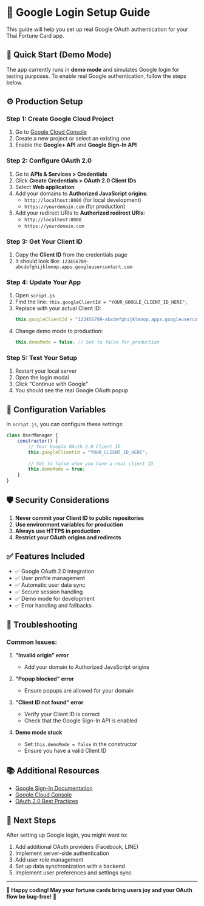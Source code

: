 # 🔐 Google Login Setup Guide

This guide will help you set up real Google OAuth authentication for your Thai Fortune Card app.

## 🚀 Quick Start (Demo Mode)

The app currently runs in **demo mode** and simulates Google login for testing purposes. To enable real Google authentication, follow the steps below.

## ⚙️ Production Setup

### Step 1: Create Google Cloud Project

1. Go to [Google Cloud Console](https://console.cloud.google.com/)
2. Create a new project or select an existing one
3. Enable the **Google+ API** and **Google Sign-In API**

### Step 2: Configure OAuth 2.0

1. Go to **APIs & Services > Credentials**
2. Click **Create Credentials > OAuth 2.0 Client IDs**
3. Select **Web application**
4. Add your domains to **Authorized JavaScript origins**:
   - `http://localhost:8000` (for local development)
   - `https://yourdomain.com` (for production)
5. Add your redirect URIs to **Authorized redirect URIs**:
   - `http://localhost:8000`
   - `https://yourdomain.com`

### Step 3: Get Your Client ID

1. Copy the **Client ID** from the credentials page
2. It should look like: `123456789-abcdefghijklmnop.apps.googleusercontent.com`

### Step 4: Update Your App

1. Open `script.js`
2. Find the line: `this.googleClientId = "YOUR_GOOGLE_CLIENT_ID_HERE";`
3. Replace with your actual Client ID:
   ```javascript
   this.googleClientId = "123456789-abcdefghijklmnop.apps.googleusercontent.com";
   ```
4. Change demo mode to production:
   ```javascript
   this.demoMode = false; // Set to false for production
   ```

### Step 5: Test Your Setup

1. Restart your local server
2. Open the login modal
3. Click "Continue with Google"
4. You should see the real Google OAuth popup

## 🔧 Configuration Variables

In `script.js`, you can configure these settings:

```javascript
class UserManager {
    constructor() {
        // Your Google OAuth 2.0 Client ID
        this.googleClientId = "YOUR_CLIENT_ID_HERE";
        
        // Set to false when you have a real client ID
        this.demoMode = true;
    }
}
```

## 🛡️ Security Considerations

1. **Never commit your Client ID to public repositories**
2. **Use environment variables for production**
3. **Always use HTTPS in production**
4. **Restrict your OAuth origins and redirects**

## ✅ Features Included

- ✅ Google OAuth 2.0 integration
- ✅ User profile management
- ✅ Automatic user data sync
- ✅ Secure session handling
- ✅ Demo mode for development
- ✅ Error handling and fallbacks

## 🐛 Troubleshooting

### Common Issues:

1. **"Invalid origin" error**
   - Add your domain to Authorized JavaScript origins

2. **"Popup blocked" error**
   - Ensure popups are allowed for your domain

3. **"Client ID not found" error**
   - Verify your Client ID is correct
   - Check that the Google Sign-In API is enabled

4. **Demo mode stuck**
   - Set `this.demoMode = false` in the constructor
   - Ensure you have a valid Client ID

## 📚 Additional Resources

- [Google Sign-In Documentation](https://developers.google.com/identity/gsi/web)
- [Google Cloud Console](https://console.cloud.google.com/)
- [OAuth 2.0 Best Practices](https://developers.google.com/identity/protocols/oauth2)

## 🎯 Next Steps

After setting up Google login, you might want to:

1. Add additional OAuth providers (Facebook, LINE)
2. Implement server-side authentication
3. Add user role management
4. Set up data synchronization with a backend
5. Implement user preferences and settings sync

---

**🌟 Happy coding! May your fortune cards bring users joy and your OAuth flow be bug-free!** 🔮 